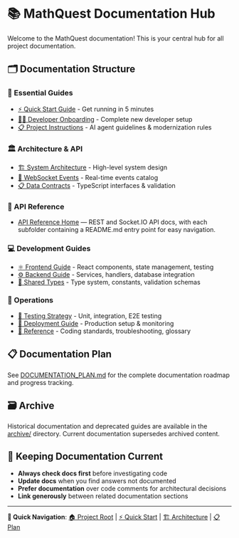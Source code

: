 # 📚 MathQuest Documentation Hub

Welcome to the MathQuest documentation! This is your central hub for all project documentation.

## 🗂️ Documentation Structure

### **🚀 Essential Guides**
- [⚡ Quick Start Guide](QUICK_START.md) - Get running in 5 minutes  
- [👨‍💻 Developer Onboarding](guides/developer-onboarding.md) - Complete new developer setup
- [📋 Project Instructions](../instructions.md) - AI agent guidelines & modernization rules

### **🏛️ Architecture & API**
- [🏗️ System Architecture](architecture/overview.md) - High-level system design
- [🔌 WebSocket Events](api/socket-events.md) - Real-time events catalog
- [📋 Data Contracts](api/data-contracts.md) - TypeScript interfaces & validation

### **🔌 API Reference**
- [API Reference Home](api/README.md) — REST and Socket.IO API docs, with each subfolder containing a README.md entry point for easy navigation.

### **💻 Development Guides**  
- [⚛️ Frontend Guide](frontend/) - React components, state management, testing
- [⚙️ Backend Guide](backend/) - Services, handlers, database integration
- [🔗 Shared Types](shared/) - Type system, constants, validation schemas

### **🚀 Operations**
- [🧪 Testing Strategy](testing/) - Unit, integration, E2E testing
- [🚀 Deployment Guide](deployment/) - Production setup & monitoring
- [📖 Reference](reference/) - Coding standards, troubleshooting, glossary

## 📋 **Documentation Plan**

See [DOCUMENTATION_PLAN.md](DOCUMENTATION_PLAN.md) for the complete documentation roadmap and progress tracking.

## 🗃️ **Archive**

Historical documentation and deprecated guides are available in the [archive/](archive/) directory. Current documentation supersedes archived content.

## 🔄 **Keeping Documentation Current**

- **Always check docs first** before investigating code
- **Update docs** when you find answers not documented
- **Prefer documentation** over code comments for architectural decisions
- **Link generously** between related documentation sections

---

**📍 Quick Navigation**: [🏠 Project Root](../README.md) | [⚡ Quick Start](QUICK_START.md) | [🏗️ Architecture](architecture/overview.md) | [📋 Plan](DOCUMENTATION_PLAN.md)